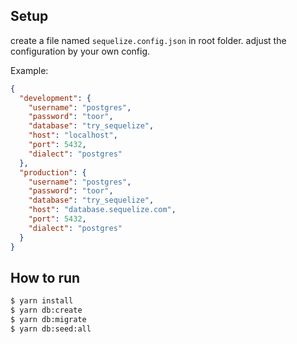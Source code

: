 ## Setup

create a file named `sequelize.config.json` in root folder. adjust the configuration by your own config.
 
Example:
```json
{
  "development": {
    "username": "postgres",
    "password": "toor",
    "database": "try_sequelize",
    "host": "localhost",
    "port": 5432,
    "dialect": "postgres"
  },
  "production": {
    "username": "postgres",
    "password": "toor",
    "database": "try_sequelize",
    "host": "database.sequelize.com",
    "port": 5432,
    "dialect": "postgres"
  }
}
```

## How to run

```sh
$ yarn install
$ yarn db:create
$ yarn db:migrate
$ yarn db:seed:all
```
